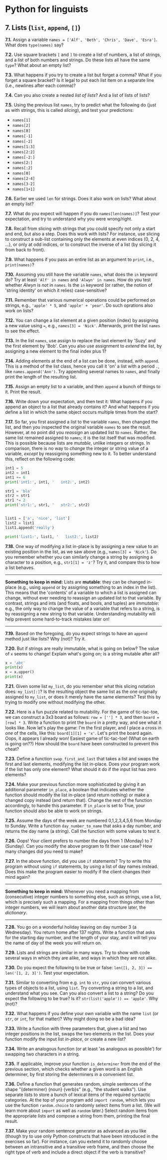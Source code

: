# Python for linguists


## 7. Lists (`list`, `append`, `[]`)

**7.1.** Assign a variable `names = ['Alf', 'Beth', 'Chris', 'Dave', 'Esra']`. What does `type(names)` say?

**7.2.** Use square brackets `[` and `]` to create a list of numbers, a list of strings, and a list of both numbers and strings. Do these lists all have the same `type`? What about an empty list?

**7.3.** What happens if you try to create a list but forget a comma? What if you forget a square bracket? Is it legal to put each list item on a separate line (i.e., newlines after each comma)?

**7.4.** Can you also create a nested _list of lists_? And a list of lists of lists?

**7.5.** Using the previous list `names`, try to predict what the following do (just as with strings, this is called _slicing_), and test your predictions: 
 - `names[1]` 
 - `names[2]` 
 - `names[8]` 
 - `names[-1]` 
 - `names[-2]` 
 - `names[1:3]` 
 - `names[2:2]` 
 - `names[-2:]` 
 - `names[2:]` 
 - `names[:2]` 
 - `names[0]` 
 - `names[2-4]` 
 - `names[3-2]` 
 - `names[1+1]`

**7.6.** Earlier we used `len` for strings. Does it also work on lists? What about an empty list?

**7.7.** What do you expect will happen if you do `names[len(names)]`? Test your expectation, and try to understand why you were wrong/right.

**7.8.** Recall from slicing with strings that you could specify not only a start and end, but also a step. Does this work with lists? For instance, use slicing to construct a sub-list containing only the elements at even indices (0, 2, 4, ...), or only at odd indices, or to construct the inverse of a list (by slicing it from back to front).

**7.9.** What happens if you pass an entire list as an argument to `print`, i.e., `print(names)`?

**7.10.** Assuming you still have the variable `names`, what does the `in` keyword do? Try at least `'Alf' in names` and `'Alwyn' in names`. How do you test whether _Alwyn_ is _not_ in `names`. Is the `in` keyword (or rather, the notion of 'string identity' on which it relies) case-sensitive?

**7.11.** Remember that various numerical operations could be performed on strings, e.g., `'apple' * 5`, and `'apple' + 'pear'`. Do such oprations also work on lists?

**7.12.** You can change a list element at a given position (index) by assigning a new value using `=`, e.g., `names[3] = 'Nick'`. Afterwards, print the list `names` to see the effect.

**7.13.** In the list `names`, use assign to replace the last element by 'Suzy' and the first element by 'Bob'. Can you also use assignment to _extend_ the list, by assigning a new element to the final index plus 1?

**7.14.** Adding elements at the end of a list can be done, instead, with `append`. This is a method of the list class, hence you call it 'on' a list with a period `.`, like `names.append('Ann')`. Try appending several names to `names`, and finally print the length of the resulting list.

**7.15.** Assign an empty list to a variable, and then `append` a bunch of things to it. Print the result.

**7.16.** Write down your expectation, and then test it: What happens if you append an object to a list that already contains it? And what happens if you define a list in which the same object occurs multiple times from the start?

**7.17.** So far, you first assigned a list to the variable `names`, then changed the list, and then you inspected the original variable `names` to see the result. However, at no point did you _reassign_ an updated list to `names`. Rather, the same list remained assigned to `names`; it is the list itself that was modified. This is possible because lists are _mutable_, unlike integers or strings. In comparison, there is no way to _change_ the integer or string value of a variable, _except_ by reassigning something new to it. To better understand this, reflect on the following code:

```python
int1 = 5
int2 = int1
int1 += 6
print('int1:', int1, '   int2:', int2)

str1 = 'bla'
str2 = str1
str1 *= 2
print('str1:', str1, '   str2:', str2)


list1 = ['a', 'nice', 'list']
list2 = list1
list1.append('really')

print('list1:', list1, '   list2:', list2)
```


**7.18.** One way of modifying a list in-place is by assigning a new value to an existing position in the list, as we saw above (e.g., `names[3] = 'Nick'`). Do you remember whether you can similarly change a string by assigning a character to a position, e.g., `str1[1] = 'z'`? Try it, and compare this to how a list behaves.

- - - - - -
**Something to keep in mind:** Lists are **mutable**: they can be changed in-place (e.g., using `append` or by assigning something to an index in the list). This means that the 'contents' of a variable to which a list is assigned can change, without ever needing to reassign an updated list to that variable. By contrast, strings and ints (and floats, and bools, and tuples) are _immutable_: e.g., the only way to change the value of a variable that refers to a string, is by reassigning a new string to that variable. Understanding mutability will help prevent some hard-to-track mistakes later on!
- - - - -

**7.19.** Based on the foregoing, do you expect strings to have an `append` method just like lists? Why (not)? Try it.

**7.20.** But if strings are really immutable, what is going on below? The value of `x` seems to change! Explain what's going on; is a string mutable after all?

```python
x = 'abc'
print(x)
x = x.upper()
print(x)
```


**7.21.** Given some list `my_list`, do you remember what this slicing notation does: `my_list[:]`? Is the resulting object the same list as the one originally assigned to `my_list`, or does it merely have the same elements? Test this by trying to modify one without modifying the other.

**7.22.** Here is a fun puzzle related to mutability. For the game of tic-tac-toe, we can construct a 3x3 board as follows: `row = [''] * 3`, and then  `board = [row] * 3`. Write a function to print the `board` in a pretty way, and see what it looks like. Now let's play the game: I'm the first player, and I place a cross in _one_ of the cells, like this: `board[1][1] = 'x'`. Let's print the board again. Oops, it appears I already won! Easiest game of tic-tac-toe! (What on earth is going on??) How should the `board` have been constructed to prevent this cheat?

**7.23.** Define a function `swap_first_and_last` that takes a list and swaps the first and last elements, modifying the list in-place. Does your program work if the list has only one element? What should it do if the input list has zero elements?

**7.24.** Make your previous function more sophisticated by giving it an additional parameter `in_place`, a boolean that indicates whether the function should modify the list in-place (and return nothing) or make a changed copy instead (and return that). Change the rest of the function accordingly, to handle this parameter. If `in_place` is set to True, your function should also be able to work on strings.

**7.25.** Assume the days of the week are numbered 0,1,2,3,4,5,6 from Monday to Sunday. Write a function `day_number_to_name` that asks a day number, and returns the day name (a string). Call the function with some values to test it.

**7.26.** Oops! Your client prefers to number the days from 1 (Monday) to 7 (Sunday). Can you modify the above program to fit their use case? How many changes did you need to make?

**7.27.** In the above function, did you use `if` statements? Try to write this program without using `if` statements, by using a list of day names instead. Does this make the program easier to modify if the client changes their mind again?

- - - - - -
**Something to keep in mind:** Whenever you need a mapping from (consecutive) integer numbers to something else, such as strings, use a list, which is precisely such a mapping. For a mapping from things other than integer numbers, we will learn about another data structure later, the _dictionary_.
- - - - -

**7.28.** You go on a wonderful holiday leaving on day number 3 (a Wednesday). You return home after 137 nights. Write a function that asks for the starting day number, and the length of your stay, and it will tell you the name of day of the week you will return on.

**7.29.** Lists and strings are similar in many ways. Try to show with code several ways in which they are alike, and ways in which they are not alike.

**7.30.** Do you expect the following to be true or false: `len([1, 2, 3]) == len('[1, 2, 3]')`. Test your expectation.

**7.31.** Similar to converting from e.g. `int` to `str`, you can convert various types of objects to a list, using `list`. Try converting a string to a list, and understand what you see. Can you also convert a list to a string? Do you expect the following to be true? Is it? `str(list('apple')) == 'apple'`. Why (not)?

**7.32.** What happens if you define your own variable with the name `list` (or `str`, or `int`, for that matter)? Why might doing so be a bad idea?

**7.33.** Write a function with three parameters that, given a list and two integer positions in the list, swaps the two elements in the list. Does your function modify the input list _in-place_, or create a new list?

**7.34.** Write an analogous function (or at least 'as analogous as possible') for swapping two characters in a string.

**7.35.** If applicable, improve your function `is_determiner` from the end of the previous section, which checks whether a given word is an English determiner, by first storing the determiners in a convenient list.

**7.36.** Define a function that generates random, simple sentences of the shape "{determiner} {noun} {verb}s" (e.g., "the student walks"). Use separate lists to store a bunch of lexical items of the required syntactic categories. At the top of your program add `import random`, which lets you use the function `random.choice` to randomly select items from a list. (We will learn more about `import` as well as `random` later.) Select random items from the appropriate lists and compose a string from them, printing the final result.

**7.37.** Make your random sentence generator as advanced as you like (though try to use only Python constructs that have been introduced in the exercises so far). For instance, can you extend it to randomly choose between an intransitive and a transitive verb frame, and then choose the right type of verb and include a direct object if the verb is transitive?

